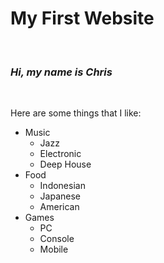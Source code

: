 
<!DOCTYPE html>
<html>
<head>
<h1>My First Website</h1>
</head>
<br />
<body>
<h3> <i>Hi, my name is Chris</i> </h3>
<br />
<p> Here are some things that I like: </p>
<ul>
  <li>Music
    <ul>
      <li>Jazz
      <li>Electronic
      <li>Deep House
    </ul>
  <li>Food
    <ul>
      <li>Indonesian
      <li>Japanese
      <li>American
      </ul>
  <li>Games
    <ul>
      <li>PC
      <li>Console
      <li>Mobile
    </ul>
  </ul>
</body>
</html>